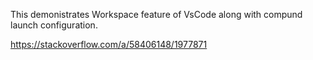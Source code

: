 This demonistrates Workspace feature of VsCode along with compund launch configuration.

https://stackoverflow.com/a/58406148/1977871